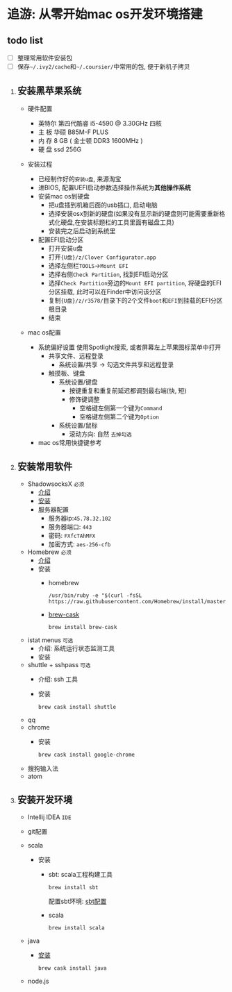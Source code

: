 # 追游: 从零开始mac os开发环境搭建

## todo list

  - [ ] 整理常用软件安装包
  - [ ] 保存`~/.ivy2/cache`和`~/.coursier/`中常用的包, 便于新机子拷贝

1. ## 安装黑苹果系统
    - 硬件配置
        - 英特尔 第四代酷睿 i5-4590 @ 3.30GHz 四核
        - 主	板	华硕 B85M-F PLUS
        - 内	存	8 GB ( 金士顿 DDR3 1600MHz )
        - 硬	盘	ssd 256G
    - 安装过程
        - 已经制作好的`安装u盘`, 来源淘宝
        - 进BIOS, 配置UEFI启动参数选择操作系统为**其他操作系统**
        - 安装mac os到硬盘
            - 把u盘插到机箱后面的usb插口, 启动电脑
            - 选择安装osx到新的硬盘(如果没有显示新的硬盘则可能需要重新格式化硬盘,在安装标题栏的工具里面有磁盘工具)
            - 安装完之后启动到系统里
        - 配置EFI启动分区
            - 打开安装u盘
            - 打开`{U盘}/z/Clover Configurator.app`
            - 选择左侧栏`TOOLS`->`Mount EFI`
            - 选择右侧`Check Partition`, 找到EFI启动分区
            - 选择`Check Partition`旁边的`Mount EFI partition`, 将硬盘的EFI分区挂载, 此时可以在Finder中访问该分区
            - 复制`{U盘}/z/r3578/`目录下的2个文件`boot`和`EFI`到挂载的EFI分区根目录
            - 结束

    - mac os配置
        - 系统偏好设置
            使用Spotlight搜索, 或者屏幕左上苹果图标菜单中打开
            - 共享文件、远程登录
                - 系统设置/共享 -> 勾选文件共享和远程登录
            - 触摸板、键盘
                - 系统设置/键盘
                    - 按键重复和重复前延迟都调到最右端(快, 短)
                    - 修饰键调整
                        - 空格键左侧第一个键为`Command`
                        - 空格键左侧第二个键为`Option`
                - 系统设置/鼠标
                    - 滚动方向: 自然 `去掉勾选`
        - mac os常用快捷键参考
1. ## 安装常用软件
    - ShadowsocksX `必须`
        - [介绍](https://shadowsocks.com/)
        - [安装](https://github.com/shadowsocks/shadowsocks-iOS/wiki/Shadowsocks-for-OSX-Help)
        - 服务器配置
            - 服务器ip:`45.78.32.102`
            - 服务器端口: `443`
            - 密码: `FXfcTAhMFX`
            - 加密方式: `aes-256-cfb`
    - Homebrew `必须`
        - [介绍](http://brew.sh/)
        - 安装
            - homebrew

                ```
                /usr/bin/ruby -e "$(curl -fsSL https://raw.githubusercontent.com/Homebrew/install/master/install)"
                ```
            - [brew-cask](https://ksmx.me/homebrew-cask-cli-workflow-to-install-mac-applications/)

                ```
                brew install brew-cask
                ```
    - istat menus `可选`
        - 介绍: 系统运行状态监测工具
        - 安装
    - shuttle + sshpass `可选`
        - 介绍: ssh 工具
        - 安装

            ```
            brew cask install shuttle
            ```
    - qq
    - chrome
        - 安装

            ```
            brew cask install google-chrome
            ```
    - 搜狗输入法
    - atom
1. ## 安装开发环境

    - Intellij IDEA `IDE`

    - git配置

    - scala
        - 安装
            - sbt: scala工程构建工具

                ```
                brew install sbt
                ```

                配置sbt环境: [sbt配置](../scala/sbt/sbt配置.md)
            - scala

                ```
                brew install scala
                ```
    - java
        - [安装](https://www.kancloud.cn/kancloud/ocds-guide-to-setting-up-mac/71035)

            ```
            brew cask install java
            ```

    - node.js
